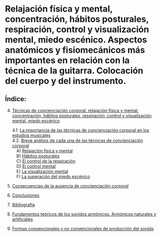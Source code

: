 # Relajación física y mental, concentración, hábitos posturales, respiración, control y visualización mental, miedo escénico. Aspectos anatómicos y fisiomecánicos más importantes en relación con la técnica de la guitarra. Colocación del cuerpo y del instrumento.
## Índice:
4. [Técnicas de concienciación corporal: relajación física y mental, concentración, hábitos posturales, respiración, control y visualización mental, miedo escénico](#Técnicas%20de%20concienciación%20corporal%3A%20relajación%20física%20y%20mental%2C%20concentración%2C%20hábitos%20posturales%2C%20respiración%2C%20control%20y%20visualización%20mental%2C%20miedo%20escénico)

   4.1. [La importancia de las técnicas de concienciación corporal en los estudios musicales](#La%20importancia%20de%20las%20técnicas%20de%20concienciación%20corporal%20en%20los%20estudios%20musicales)  
   4.2. [Breve análisis de cada una de las técnicas de concienciación corporal](#Breve%20análisis%20de%20cada%20una%20de%20las%20técnicas%20de%20concienciación%20corporal)  
   &emsp;A) [Relajación física y mental](#Relajación%20física%20y%20mental)  
   &emsp;B) [Hábitos posturales](#Hábitos%20posturales)  
   &emsp;C) [El control de la respiración](#El%20control%20de%20la%20respiración)  
   &emsp;D) [El control mental](#El%20control%20mental)  
   &emsp;E) [La visualización mental](#La%20visualización%20mental)  
   &emsp;F) [La superación del miedo escénico](#La%20superación%20del%20miedo%20escénico)  

5. [Consecuencias de la ausencia de concienciación corporal](#Consecuencias%20de%20la%20ausencia%20de%20concienciación%20corporal)  
6. [Conclusiones](#Conclusiones)  
7. [Bibliografía](#Bibliografía)  

8. [Fundamentos teóricos de los sonidos armónicos. Armónicos naturales y artificiales](#Fundamentos%20teóricos%20de%20los%20sonidos%20armónicos.%20Armónicos%20naturales%20y%20artificiales)  
9. [Formas convencionales y no convencionales de producción del sonido](#Formas%20convencionales%20y%20no%20convencionales%20de%20producción%20del%20sonido)
